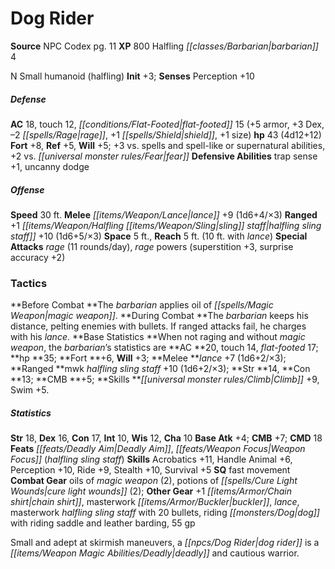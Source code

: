 ﻿---
cssclass: [monsters]
title1: Dog Rider
title2: Dog Rider
CR: 3
sources:
- name: NPC Codex
  page: 11
  link: http://paizo.com/products/btpy8v3a?Pathfinder-Roleplaying-Game-NPC-Codex
XP: 800
race: Halfling
classes:
- barbarian 4
alignment: N
size: Small
type: humanoid
subtypes:
- halfling
initiative:
  bonus: 3
AC:
  AC: 18
  touch: 12
  flat_footed: 15
  components:
    armor: 5
    dex: 3
    rage: -2
    shield: 1
    size: 1
HP:
  HP: 43
  long: 4d12+12
saves:
  fort: 8
  ref: 5
  will: 5
  other: +3 vs. spells and spell-like or supernatural abilities, +2 vs. fear
defensive_abilities:
- trap sense +1
- uncanny dodge
speeds:
  base: 30
attacks:
  melee:
  - - text: lance +9 (1d6+4/×3)
      entries:
      - - damage: 1d6+4
          crit_multiplier: 3
      attack: lance
      bonus:
      - 9
  ranged:
  - - text: +1 halfling sling staff +10 (1d6+5/×3)
      entries:
      - - damage: 1d6+5
          crit_multiplier: 3
      attack: +1 halfling sling staff
      bonus:
      - 10
  special:
  - rage (11 rounds/day)
  - rage powers (superstition +3, surprise accuracy +2)
space: 5
reach: 5
reach_other: 10 ft. with lance
tactics:
  Before Combat: The barbarian applies oil of magic weapon.
  During Combat: The barbarian keeps his distance, pelting enemies with bullets. If
    ranged attacks fail, he charges with his lance.
  Base Statistics: When not raging and without magic weapon, the barbarian's statistics
    are AC 20, touch 14, flat-footed 17; hp 35; Fort +6, Will +3; Melee lance +7 (1d6+2/×3);
    Ranged mwk halfling sling staff +10 (1d6+2/×3); Str 14, Con 13; CMB +5; Skills
    Climb +9, Swim +5.
ability_scores:
  STR: 18
  DEX: 16
  CON: 17
  INT: 10
  WIS: 12
  CHA: 10
BAB: 4
CMB: 7
CMD: 18
feats:
- name: Deadly Aim
- name: Weapon Focus (halfling sling staff)
skills:
  Acrobatics: 11
  Handle Animal: 6
  Perception: 10
  Ride: 9
  Stealth: 10
  Survival: 5
special_qualities:
- fast movement
gear:
  combat:
  - oils of magic weapon (2)
  - potions of cure light wounds (2)
  other:
  - +1 chain shirt
  - masterwork buckler
  - lance
  - masterwork halfling sling staff with 20 bullets
  - riding dog with riding saddle and leather barding
  - 55 gp
desc_long: Small and adept at skirmish maneuvers, a dog rider is a deadly and cautious
  warrior.

---

# Dog Rider

**Source** NPC Codex pg. 11
**XP** 800
Halfling _[[classes/Barbarian|barbarian]]_ 4

N Small humanoid (halfling)
**Init** +3; **Senses** Perception +10

##### Defense

**AC** 18, touch 12, _[[conditions/Flat-Footed|flat-footed]]_ 15 (+5 armor, +3 Dex, –2 _[[spells/Rage|rage]]_, +1 _[[spells/Shield|shield]]_, +1 size)
**hp** 43 (4d12+12)
**Fort** +8, **Ref** +5, **Will** +5; +3 vs. spells and spell-like or supernatural abilities, +2 vs. _[[universal monster rules/Fear|fear]]_
**Defensive Abilities** trap sense +1, uncanny dodge

##### Offense
**Speed** 30 ft.
**Melee** _[[items/Weapon/Lance|lance]]_ +9 (1d6+4/×3)
**Ranged** +1 _[[items/Weapon/Halfling _[[items/Weapon/Sling|sling]]_ staff|halfling _sling_ staff]]_ +10 (1d6+5/×3)
**Space** 5 ft., **Reach** 5 ft. (10 ft. with _lance_)
**Special Attacks** _rage_ (11 rounds/day), _rage_ powers (superstition +3, surprise accuracy +2)

### Tactics

**Before Combat **The _barbarian_ applies oil of _[[spells/Magic Weapon|magic weapon]]_.
**During Combat **The _barbarian_ keeps his distance, pelting enemies with bullets. If ranged attacks fail, he charges with his _lance_.
**Base Statistics **When not raging and without _magic weapon_, the _barbarian_’s statistics are **AC **20, touch 14, _flat-footed_ 17; **hp **35; **Fort **+6, **Will** +3; **Melee **_lance_ +7 (1d6+2/×3); **Ranged **mwk _halfling _sling_ staff_ +10 (1d6+2/×3); **Str **14, **Con **13; **CMB **+5; **Skills **_[[universal monster rules/Climb|Climb]]_ +9, Swim +5.

##### Statistics
**Str** 18, **Dex** 16, **Con** 17, **Int** 10, **Wis** 12, **Cha** 10
**Base Atk** +4; **CMB** +7; **CMD** 18
**Feats** _[[feats/Deadly Aim|Deadly Aim]]_, _[[feats/Weapon Focus|Weapon Focus]]_ (_halfling _sling_ staff_)
**Skills** Acrobatics +11, Handle Animal +6, Perception +10, Ride +9, Stealth +10, Survival +5
**SQ** fast movement
**Combat Gear** oils of _magic weapon_ (2), potions of _[[spells/Cure Light Wounds|cure light wounds]]_ (2); **Other Gear** +1 _[[items/Armor/Chain shirt|chain shirt]]_, masterwork _[[items/Armor/Buckler|buckler]]_, _lance_, masterwork _halfling _sling_ staff_ with 20 bullets, riding _[[monsters/Dog|dog]]_ with riding saddle and leather barding, 55 gp

Small and adept at skirmish maneuvers, a _[[npcs/Dog Rider|dog rider]]_ is a _[[items/Weapon Magic Abilities/Deadly|deadly]]_ and cautious warrior.